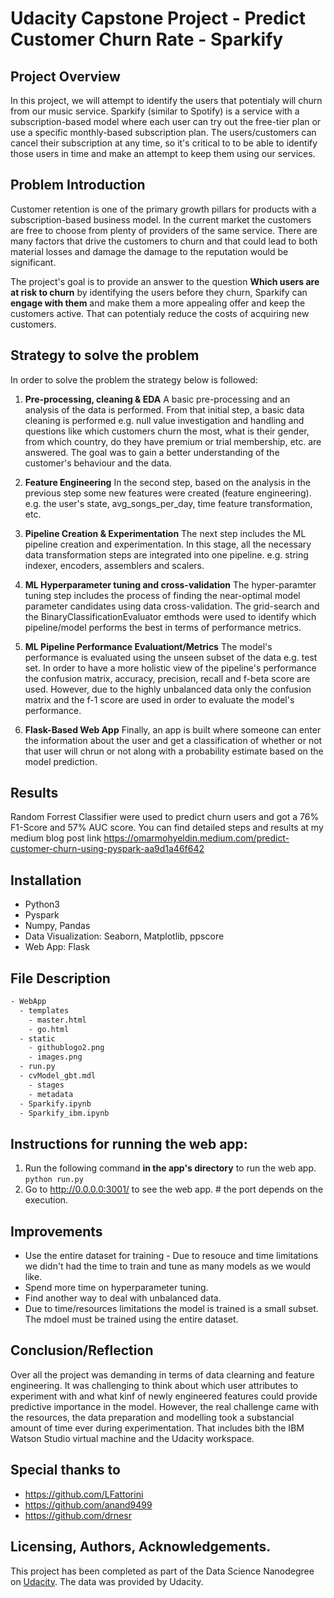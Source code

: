 # Udacity Capstone Project - Predict Customer Churn Rate - Sparkify

## Project Overview

In this project, we will attempt to identify the users that potentialy will churn from our music service. Sparkify (similar to Spotify) is a service with a subscription-based model where each user can try out the free-tier plan or use a specific monthly-based subscription plan. The users/customers can cancel their subscription at any time, so it's critical to to be able to identify those users in time and make an attempt to keep them using our services.

## Problem Introduction

Customer retention is one of the primary growth pillars for products with a subscription-based business model. In the current market the customers are free to choose from plenty of providers of the same service. There are many factors that drive the customers to churn and that could lead to both material losses and damage the damage to the  reputation would be significant.

The project's goal is to provide an answer to the question **Which users are at risk to churn** by identifying the users before they churn, Sparkify can **engage with them** and make them a more appealing offer and keep the customers active. That can potentialy reduce the costs of acquiring new customers.


## Strategy to solve the problem

In order to solve the problem the strategy below is followed:

1. **Pre-processing, cleaning & EDA** 
A basic pre-processing and an analysis of the data is performed. From that initial step, a basic data cleaning is performed e.g.  null value investigation and handling and questions like which customers churn the most, what is their gender, from which country, do they have premium or trial membership, etc. are answered. The goal was to gain a better understanding of the customer's behaviour and the data.

2. **Feature Engineering** 
In the second step, based on the analysis in the previous step some new features were created (feature engineering). e.g. the user's state, avg_songs_per_day, time feature transformation, etc.

3. **Pipeline Creation & Experimentation** 
The next step includes the ML pipeline creation and experimentation. In this stage, all the necessary data transformation steps are integrated into one pipeline. e.g. string indexer, encoders, assemblers and scalers. 

3. **ML Hyperparameter tuning and cross-validation** 
The hyper-paramter tuning step includes the process of finding the near-optimal model parameter candidates using data cross-validation. The grid-search and the BinaryClassificationEvaluator emthods were used to identify which pipeline/model performs the best in terms of performance metrics. 

4. **ML Pipeline Performance Evaluationt/Metrics**
The model's performance is evaluated using the unseen subset of the data e.g. test set. In order to have a more holistic view of the pipeline's performance the confusion matrix, accuracy, precision, recall and f-beta score are used. However, due to the highly unbalanced data only the confusion matrix and the f-1 score are used in order to evaluate the model's performance.

5. **Flask-Based Web App** 
Finally, an app is built where someone can enter the information about the user and get a classification of whether or not that user will chrun or not along with a probability estimate based on the model prediction.

## Results
Random Forrest Classifier were used to predict churn users and got a 76% F1-Score and 57% AUC score.
You can find detailed steps and results at my medium blog post link https://omarmohyeldin.medium.com/predict-customer-churn-using-pyspark-aa9d1a46f642

## Installation

* Python3
* Pyspark
* Numpy, Pandas
* Data Visualization: Seaborn, Matplotlib, ppscore
* Web App: Flask 

## File Description

```bash
- WebApp
  - templates
    - master.html 
    - go.html 
  - static
    - githublogo2.png  
    - images.png 
  - run.py  
  - cvModel_gbt.mdl 
    - stages
    - metadata
  - Sparkify.ipynb 
  - Sparkify_ibm.ipynb
```
## Instructions for running the web app:

1. Run the following command **in the app's directory** to run the web app. `python run.py`
2. Go to http://0.0.0.0:3001/ to see the web app. # the port depends on the execution.

## Improvements

- Use the entire dataset for training - Due to resouce and time limitations we didn't had the time to train and tune as many models as we would like.
- Spend more time on hyperparameter tuning.
- Find another way to deal with unbalanced data.
- Due to time/resources limitations the model is trained is a small subset. The mdoel must be trained using the entire dataset.

## Conclusion/Reflection
Over all the project was demanding in terms of data clearning and feature engineering. It was challenging to think about which user attributes to experiment with and what kinf of newly engineered features could provide predictive importance in the model. However, the real challenge came with the resources, the data preparation and modelling took a substancial amount of time ever during experimentation. That includes bith the IBM Watson Studio virtual machine and the Udacity workspace.

## Special thanks to

- https://github.com/LFattorini
- https://github.com/anand9499
- https://github.com/drnesr

## Licensing, Authors, Acknowledgements.

This project has been completed as part of the Data Science Nanodegree on [Udacity](www.udacity.com). The data was provided by Udacity.
